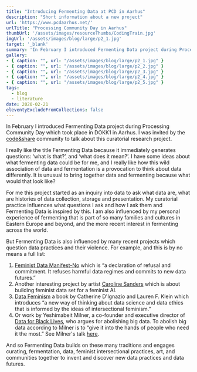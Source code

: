 ```yaml
---
title: "Introducing Fermenting Data at PCD in Aarhus"
description: "Short information about a new project"
url: 'https://www.pcdaarhus.net/'
urlTitle: "Processing Community Day in Aarhus"
thumbUrl: '/assets/images/resourceThumbs/CodingTrain.jpg'
imgUrl: '/assets/images/blog/large/p2_1.jpg'
target: '_blank'
summary: 'In February I introduced Fermenting Data project during Processing Community Day which took place in DOKK1 in Aarhus. I was invited by the code&share community to talk about this curatorial research project.'
gallery: 
- { caption: "", url: "/assets/images/blog/large/p2_1.jpg" }
- { caption: "", url: "/assets/images/blog/large/p2_2.jpg" }
- { caption: "", url: "/assets/images/blog/large/p2_3.jpg" }
- { caption: "", url: "/assets/images/blog/large/p2_4.jpg" }
- { caption: "", url: "/assets/images/blog/large/p2_5.jpg" }
tags:
  - blog
  - literature
date: 2020-02-21
eleventyExcludeFromCollections: false
---
```



In February I introduced Fermenting Data project during Processing Community Day which took place in DOKK1 in Aarhus. I was invited by the [code&share](https://codeandshare.net/) community to talk about this curatorial research project. 

I really like the title Fermenting Data because it immediately generates questions: ‘what is that?’, and ‘what does it mean?’. I have some ideas about what fermenting data could be for me, and I really like how this wild association of data and fermentation is a provocation to think about data differently. It is unusual to bring together data and fermenting because what would that look like?

For me this project started as an inquiry into data to ask what data are, what are histories of data collection, storage and presentation. My curatorial practice influences what questions I ask and how I ask them and Fermenting Data is inspired by this. I am also influenced by my personal experience of fermenting that is part of so many families and cultures in Eastern Europe and beyond, and the more recent interest in fermenting across the world. 

But Fermenting Data is also influenced by many recent projects which question data practices and their violence. For example, and this is by no means a full list:
1) [Feminist Data Manifest-No](https://www.manifestno.com/) which is “a declaration of refusal and commitment. It refuses harmful data regimes and commits to new data futures.” 
2) Another interesting project by artist [Caroline Sanders](https://schloss-post.com/building-feminist-data-set-feminist-ai/) which is about building feminist data set for a feminist AI. 
3) [Data Feminism](https://data-feminism.mitpress.mit.edu/) a book by Catherine D'Ignazio and Lauren F. Klein  which introduces “a new way of thinking about data science and data ethics that is informed by the ideas of intersectional feminism.” 
4) Or work by Yeshimabeit Milner, a co-founder and executive director of [Data for Black Lives](http://d4bl.org/), who argues for abolishing big data. To abolish big data according to Milner is to “give it into the hands of people who need it the most.” See Milner's talk [here](https://www.youtube.com/watch?v=9YnTyCrZ6jY&feature=emb_logo).

And so Fermenting Data builds on these many traditions and engages curating, fermentation, data, feminist intersectional practices, art, and communities together to invent and discover new data practices and data futures. 